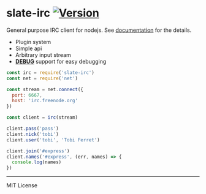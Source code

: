 slate-irc [![Version]][npm]
========
General purpose IRC client for nodejs. See [documentation] for the details.

- Plugin system
- Simple api
- Arbitrary input stream
- **[DEBUG]** support for easy debugging

```js
const irc = require('slate-irc')
const net = require('net')

const stream = net.connect({
  port: 6667,
  host: 'irc.freenode.org'
})

const client = irc(stream)

client.pass('pass')
client.nick('tobi')
client.user('tobi', 'Tobi Ferret')

client.join('#express')
client.names('#express', (err, names) => {
  console.log(names)
})
```

--------

MIT License

[Version]: https://img.shields.io/npm/v/slate-irc.svg

[npm]: https://npmjs.org/package/slate-irc

[DEBUG]: https://github.com/visionmedia/debug
[documentation]: docs.md
